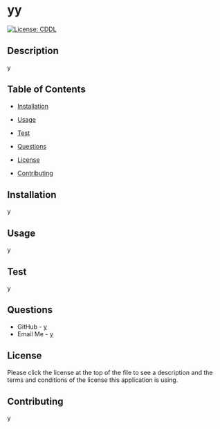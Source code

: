 
  # yy

  
  [![License: CDDL](https://img.shields.io/badge/License-CDDL-yellow.svg)](https://opensource.org/licenses/cddl1.txt)

  ## Description
  
  y

  ## Table of Contents

  * [Installation](#installation)
  * [Usage](#usage)
  * [Test](#test)
  * [Questions](#questions)
  
  * [License](#License)
  * [Contributing](#Contributing)

  ## Installation

  y

  ## Usage

  y

  ## Test

  y
  
  ## Questions

  * GitHub - [y](y)
  * Email Me - [y](mailto:y)  
  

  
   ## License 
  Please click the license at the top of the file to see a description and the terms and conditions of the license this application is using.
  

  ## Contributing
  
  y


  
